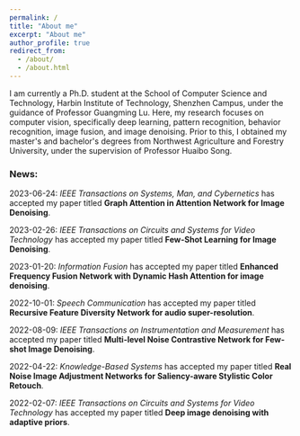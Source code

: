 ```yaml
---
permalink: /
title: "About me"
excerpt: "About me"
author_profile: true
redirect_from: 
  - /about/
  - /about.html
---
```


I am currently a Ph.D. student at the School of Computer Science and Technology, Harbin Institute of Technology, Shenzhen Campus, under the guidance of Professor Guangming Lu. Here, my research focuses on computer vision, specifically deep learning, pattern recognition, behavior recognition, image fusion, and image denoising. Prior to this, I obtained my master's and bachelor's degrees from Northwest Agriculture and Forestry University, under the supervision of Professor Huaibo Song.

### News:

2023-06-24: *IEEE Transactions on Systems, Man, and Cybernetics* has accepted my paper titled **Graph Attention in Attention Network for Image Denoising**.

2023-02-26: *IEEE Transactions on Circuits and Systems for Video Technology* has accepted my paper titled **Few-Shot Learning for Image Denoising**.

2023-01-20: *Information Fusion* has accepted my paper titled **Enhanced Frequency Fusion Network with Dynamic Hash Attention for image denoising**.

2022-10-01: *Speech Communication* has accepted my paper titled **Recursive Feature Diversity Network for audio super-resolution**.

2022-08-09: *IEEE Transactions on Instrumentation and Measurement* has accepted my paper titled **Multi-level Noise Contrastive Network for Few-shot Image Denoising**.

2022-04-22: *Knowledge-Based Systems* has accepted my paper titled **Real Noise Image Adjustment Networks for Saliency-aware Stylistic Color Retouch**.

2022-02-07: *IEEE Transactions on Circuits and Systems for Video Technology* has accepted my paper titled **Deep image denoising with adaptive priors**.

